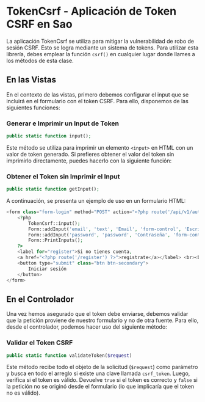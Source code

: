 # TokenCsrf - Aplicación de Token CSRF en Sao

La aplicación TokenCsrf se utiliza para mitigar la vulnerabilidad de robo de sesión CSRF. Esto se logra mediante un sistema de tokens. Para utilizar esta librería, debes emplear la función `csrf()` en cualquier lugar donde llames a los métodos de esta clase.

## En las Vistas

En el contexto de las vistas, primero debemos configurar el input que se incluirá en el formulario con el token CSRF. Para ello, disponemos de las siguientes funciones:

### Generar e Imprimir un Input de Token

```php
public static function input();
```

Este método se utiliza para imprimir un elemento `<input>` en HTML con un valor de token generado. Si prefieres obtener el valor del token sin imprimirlo directamente, puedes hacerlo con la siguiente función:

### Obtener el Token sin Imprimir el Input

```php
public static function getInput();
```

A continuación, se presenta un ejemplo de uso en un formulario HTML:

```php
<form class="form-login" method="POST" action="<?php route('/api/v1/auth/login') ?>">
    <?php 
        TokenCsrf::input(); 
        Form::addInput('email', 'text', 'Email', 'form-control', 'Escribe tu email');
        Form::addInput('password', 'password', 'Contraseña', 'form-control', 'Escribe tu contraseña');
        Form::PrintInputs();
    ?>
    <label for="register">Si no tienes cuenta,
    <a href="<?php route('/register') ?>">registrate</a></label> <br><br>
    <button type="submit" class="btn btn-secondary">
        Iniciar sesión
    </button>
</form>
```

## En el Controlador

Una vez hemos asegurado que el token debe enviarse, debemos validar que la petición proviene de nuestro formulario y no de otra fuente. Para ello, desde el controlador, podemos hacer uso del siguiente método:

### Validar el Token CSRF

```php
public static function validateToken($request)
```

Este método recibe todo el objeto de la solicitud (`$request`) como parámetro y busca en todo el arreglo si existe una clave llamada `csrf_token`. Luego, verifica si el token es válido. Devuelve `true` si el token es correcto y `false` si la petición no se originó desde el formulario (lo que implicaría que el token no es válido).